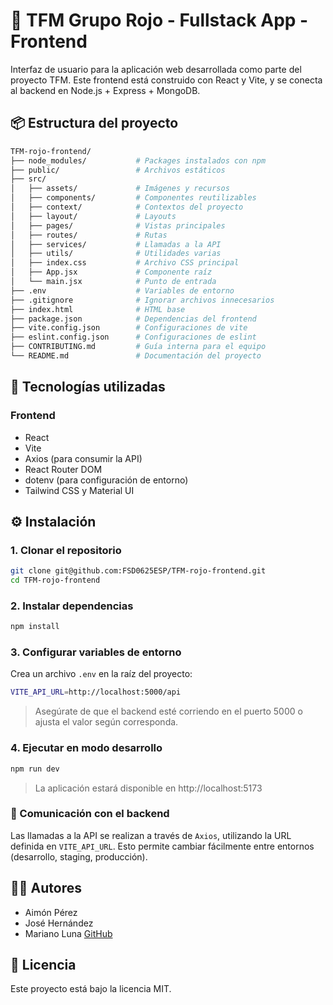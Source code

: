 # 🎨 TFM Grupo Rojo - Fullstack App - Frontend

Interfaz de usuario para la aplicación web desarrollada como parte del proyecto TFM. Este frontend está construido con React y Vite, y se conecta al backend en Node.js + Express + MongoDB.

## 📦 Estructura del proyecto

```bash
TFM-rojo-frontend/
├── node_modules/           # Packages instalados con npm
├── public/                 # Archivos estáticos
├── src/
│   ├── assets/             # Imágenes y recursos
│   ├── components/         # Componentes reutilizables
│   ├── context/            # Contextos del proyecto
│   ├── layout/             # Layouts
│   ├── pages/              # Vistas principales
│   ├── routes/             # Rutas
│   ├── services/           # Llamadas a la API
│   ├── utils/              # Utilidades varias
│   ├── index.css           # Archivo CSS principal
│   ├── App.jsx             # Componente raíz
│   └── main.jsx            # Punto de entrada
├── .env                    # Variables de entorno
├── .gitignore              # Ignorar archivos innecesarios
├── index.html              # HTML base
├── package.json            # Dependencias del frontend
├── vite.config.json        # Configuraciones de vite
├── eslint.config.json      # Configuraciones de eslint
├── CONTRIBUTING.md         # Guía interna para el equipo
└── README.md               # Documentación del proyecto
```

## 🚀 Tecnologías utilizadas

### Frontend

- React
- Vite
- Axios (para consumir la API)
- React Router DOM
- dotenv (para configuración de entorno)
- Tailwind CSS y Material UI

## ⚙️ Instalación

### 1. Clonar el repositorio

```bash
git clone git@github.com:FSD0625ESP/TFM-rojo-frontend.git
cd TFM-rojo-frontend
```

### 2. Instalar dependencias

```bash
npm install
```

### 3. Configurar variables de entorno

Crea un archivo `.env` en la raíz del proyecto:

```bash
VITE_API_URL=http://localhost:5000/api
```

> Asegúrate de que el backend esté corriendo en el puerto 5000 o ajusta el valor según corresponda.

### 4. Ejecutar en modo desarrollo

```bash
npm run dev
```

> La aplicación estará disponible en http://localhost:5173

### 🔀 Comunicación con el backend

Las llamadas a la API se realizan a través de `Axios`, utilizando la URL definida en `VITE_API_URL`. Esto permite cambiar fácilmente entre entornos (desarrollo, staging, producción).

## 🧑‍💻 Autores

- Aimón Pérez
- José Hernández
- Mariano Luna [GitHub](https://github.com/marianorluna)

## 📄 Licencia

Este proyecto está bajo la licencia MIT.
